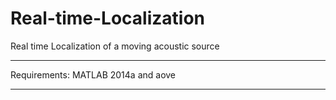# Real-time-Localization
Real time Localization of a moving acoustic source

-------------------------------------------------------------------------------------------------------------------------------------------
Requirements: MATLAB 2014a and aove

-------------------------------------------------------------------------------------------------------------------------------------------

